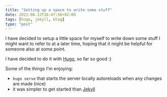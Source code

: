 ```yaml
---
title: "Setting up a space to write some stuff"
date: 2022-06-12T16:47:56+02:00
tags: [hugo, jekyll, blog]
type: "post"
---
```


I have decided to setup a little space for myself to write down some stuff I
might want to refer to at a later time, hoping that it might be helpful for
someone also at some point.

I have decided to do it with [Hugo](https://gohugo.io/), so far so good :)

Some of the things I'm enjoying:

- `hugo serve` that starts the server locally autoreloads when any changes are
  made (nice)
- it was simpler to get started than [Jekyll](https://jekyllrb.com/)
